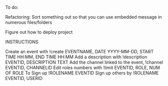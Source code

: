 To do:

Refactoring:
Sort something out so that you can use embedded message in numerous files/folders

Figure out how to deploy project


INSTRUCTIONS

Create an event with !create EVENTNAME, DATE YYYY-MM-DD, START TIME HH:MM, END TIME HH:MM
Add a description with !description EVENTID, DESCRIPTION TEXT
Add the channel linked to the event, !channel EVENTID, CHANNELID
Edit roles numbers with !limit EVENTID, ROLE, NUM OF ROLE
To Sign up !ROLENAME EVENTID
Sign up others by !ROLENAME EVENTID, USERID
